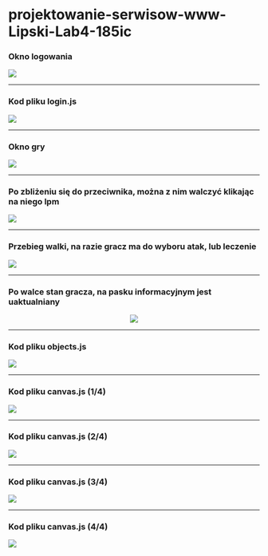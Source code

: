 # projektowanie-serwisow-www-Lipski-Lab4-185ic

### Okno logowania

![](screenshot/obraz1.png)

<hr/>

### Kod pliku login.js

![](screenshot/obraz2.png)

<hr/>

### Okno gry

![](screenshot/obraz8.png)

<hr/>

### Po zbliżeniu się do przeciwnika, można z nim walczyć klikając na niego lpm

![](screenshot/obraz9.png)

<hr/>

### Przebieg walki, na razie gracz ma do wyboru atak, lub leczenie

![](screenshot/obraz10.png)

<hr/>

### Po walce stan gracza, na pasku informacyjnym jest uaktualniany

<p align="center">
  <img src="https://github.com/Ringo-ui/projektowanie-serwisow-www-Lipski-Lab4-185ic/blob/main/screenshot/obraz11.png"/>
</p>

<hr/>

### Kod pliku objects.js

![](screenshot/obraz3.png)

<hr/>

### Kod pliku canvas.js (1/4)

![](screenshot/obraz4.png)

<hr/>

### Kod pliku canvas.js (2/4)

![](screenshot/obraz5.png)

<hr/>

### Kod pliku canvas.js (3/4)

![](screenshot/obraz6.png)

<hr/>

### Kod pliku canvas.js (4/4)

![](screenshot/obraz7.png)
